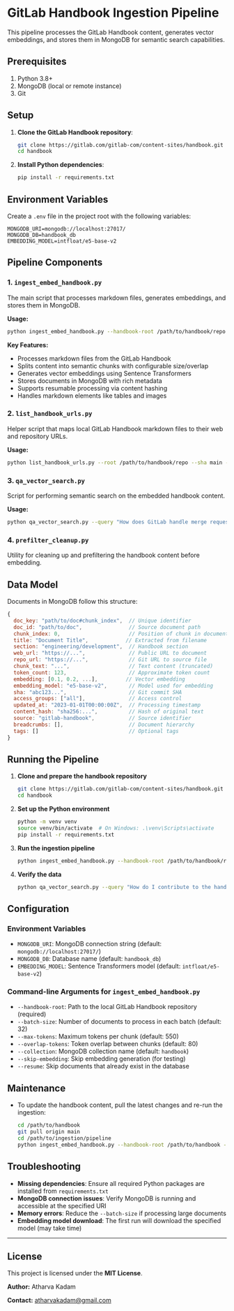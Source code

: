# GitLab Handbook Ingestion Pipeline

This pipeline processes the GitLab Handbook content, generates vector embeddings, and stores them in MongoDB for semantic search capabilities.

## Prerequisites

1. Python 3.8+
2. MongoDB (local or remote instance)
3. Git

## Setup

1. **Clone the GitLab Handbook repository**:
   ```bash
   git clone https://gitlab.com/gitlab-com/content-sites/handbook.git
   cd handbook
   ```

2. **Install Python dependencies**:
   ```bash
   pip install -r requirements.txt
   ```

## Environment Variables

Create a `.env` file in the project root with the following variables:

```
MONGODB_URI=mongodb://localhost:27017/
MONGODB_DB=handbook_db
EMBEDDING_MODEL=intfloat/e5-base-v2
```

## Pipeline Components

### 1. `ingest_embed_handbook.py`

The main script that processes markdown files, generates embeddings, and stores them in MongoDB.

**Usage:**
```bash
python ingest_embed_handbook.py --handbook-root /path/to/handbook/repo --batch-size 32
```

**Key Features:**
- Processes markdown files from the GitLab Handbook
- Splits content into semantic chunks with configurable size/overlap
- Generates vector embeddings using Sentence Transformers
- Stores documents in MongoDB with rich metadata
- Supports resumable processing via content hashing
- Handles markdown elements like tables and images

### 2. `list_handbook_urls.py`

Helper script that maps local GitLab Handbook markdown files to their web and repository URLs.

**Usage:**
```bash
python list_handbook_urls.py --root /path/to/handbook/repo --sha main --output handbook_urls.csv
```

### 3. `qa_vector_search.py`

Script for performing semantic search on the embedded handbook content.

**Usage:**
```bash
python qa_vector_search.py --query "How does GitLab handle merge requests?"
```

### 4. `prefilter_cleanup.py`

Utility for cleaning up and prefiltering the handbook content before embedding.

## Data Model

Documents in MongoDB follow this structure:

```javascript
{
  doc_key: "path/to/doc#chunk_index",  // Unique identifier
  doc_id: "path/to/doc",               // Source document path
  chunk_index: 0,                      // Position of chunk in document
  title: "Document Title",            // Extracted from filename
  section: "engineering/development",  // Handbook section
  web_url: "https://...",              // Public URL to document
  repo_url: "https://...",             // Git URL to source file
  chunk_text: "...",                   // Text content (truncated)
  token_count: 123,                    // Approximate token count
  embedding: [0.1, 0.2, ...],         // Vector embedding
  embedding_model: "e5-base-v2",       // Model used for embedding
  sha: "abc123...",                    // Git commit SHA
  access_groups: ["all"],              // Access control
  updated_at: "2023-01-01T00:00:00Z",  // Processing timestamp
  content_hash: "sha256:...",          // Hash of original text
  source: "gitlab-handbook",           // Source identifier
  breadcrumbs: [],                     // Document hierarchy
  tags: []                             // Optional tags
}
```

## Running the Pipeline

1. **Clone and prepare the handbook repository**
   ```bash
   git clone https://gitlab.com/gitlab-com/content-sites/handbook.git
   cd handbook
   ```

2. **Set up the Python environment**
   ```bash
   python -m venv venv
   source venv/bin/activate  # On Windows: .\venv\Scripts\activate
   pip install -r requirements.txt
   ```

3. **Run the ingestion pipeline**
   ```bash
   python ingest_embed_handbook.py --handbook-root /path/to/handbook/repo
   ```

4. **Verify the data**
   ```bash
   python qa_vector_search.py --query "How do I contribute to the handbook?"
   ```

## Configuration

### Environment Variables

- `MONGODB_URI`: MongoDB connection string (default: `mongodb://localhost:27017/`)
- `MONGODB_DB`: Database name (default: `handbook_db`)
- `EMBEDDING_MODEL`: Sentence Transformers model (default: `intfloat/e5-base-v2`)

### Command-line Arguments for `ingest_embed_handbook.py`

- `--handbook-root`: Path to the local GitLab Handbook repository (required)
- `--batch-size`: Number of documents to process in each batch (default: 32)
- `--max-tokens`: Maximum tokens per chunk (default: 550)
- `--overlap-tokens`: Token overlap between chunks (default: 80)
- `--collection`: MongoDB collection name (default: `handbook`)
- `--skip-embedding`: Skip embedding generation (for testing)
- `--resume`: Skip documents that already exist in the database

## Maintenance

- To update the handbook content, pull the latest changes and re-run the ingestion:
  ```bash
  cd /path/to/handbook
  git pull origin main
  cd /path/to/ingestion/pipeline
  python ingest_embed_handbook.py --handbook-root /path/to/handbook --resume
  ```

## Troubleshooting

- **Missing dependencies**: Ensure all required Python packages are installed from `requirements.txt`
- **MongoDB connection issues**: Verify MongoDB is running and accessible at the specified URI
- **Memory errors**: Reduce the `--batch-size` if processing large documents
- **Embedding model download**: The first run will download the specified model (may take time)

---

## License

This project is licensed under the **MIT License**.

**Author:** Atharva Kadam 

**Contact:** [atharvakadam@gmail.com](mailto:atharvakadam.dev@gmail.com)
